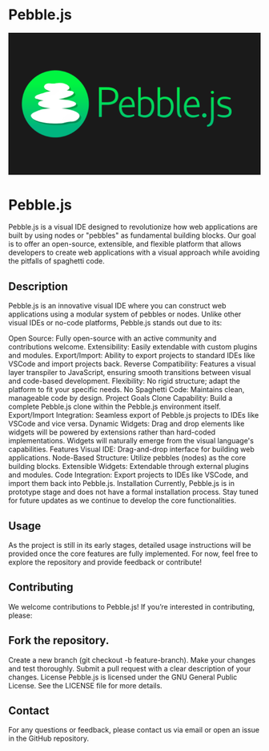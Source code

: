 # Pebble.js

![alt text](Logo/PebbleJS.png)

# Pebble.js
Pebble.js is a visual IDE designed to revolutionize how web applications are built by using nodes or "pebbles" as fundamental building blocks. Our goal is to offer an open-source, extensible, and flexible platform that allows developers to create web applications with a visual approach while avoiding the pitfalls of spaghetti code.

## Description
Pebble.js is an innovative visual IDE where you can construct web applications using a modular system of pebbles or nodes. Unlike other visual IDEs or no-code platforms, Pebble.js stands out due to its:

Open Source: Fully open-source with an active community and contributions welcome.
Extensibility: Easily extendable with custom plugins and modules.
Export/Import: Ability to export projects to standard IDEs like VSCode and import projects back.
Reverse Compatibility: Features a visual layer transpiler to JavaScript, ensuring smooth transitions between visual and code-based development.
Flexibility: No rigid structure; adapt the platform to fit your specific needs.
No Spaghetti Code: Maintains clean, manageable code by design.
Project Goals
Clone Capability: Build a complete Pebble.js clone within the Pebble.js environment itself.
Export/Import Integration: Seamless export of Pebble.js projects to IDEs like VSCode and vice versa.
Dynamic Widgets: Drag and drop elements like widgets will be powered by extensions rather than hard-coded implementations. Widgets will naturally emerge from the visual language's capabilities.
Features
Visual IDE: Drag-and-drop interface for building web applications.
Node-Based Structure: Utilize pebbles (nodes) as the core building blocks.
Extensible Widgets: Extendable through external plugins and modules.
Code Integration: Export projects to IDEs like VSCode, and import them back into Pebble.js.
Installation
Currently, Pebble.js is in prototype stage and does not have a formal installation process. Stay tuned for future updates as we continue to develop the core functionalities.

## Usage
As the project is still in its early stages, detailed usage instructions will be provided once the core features are fully implemented. For now, feel free to explore the repository and provide feedback or contribute!

## Contributing
We welcome contributions to Pebble.js! If you’re interested in contributing, please:

## Fork the repository.
Create a new branch (git checkout -b feature-branch).
Make your changes and test thoroughly.
Submit a pull request with a clear description of your changes.
License
Pebble.js is licensed under the GNU General Public License. See the LICENSE file for more details.

## Contact
For any questions or feedback, please contact us via email or open an issue in the GitHub repository.
